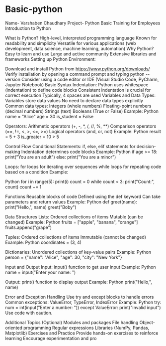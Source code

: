 # Basic-python

Name- Varshaben Chaudhary
Project- Python Basic Training for Employees
Introduction to Python

What is Python?
High-level, interpreted programming language
Known for readability and simplicity
Versatile for various applications (web development, data science, machine learning, automation)
Why Python?
Easy to learn and use
Large and active community
Extensive libraries and frameworks
Setting up Python Environment:

Download and install Python from https://www.python.org/downloads/
Verify installation by opening a command prompt and typing python --version
Consider using a code editor or IDE (Visual Studio Code, PyCharm, Jupyter Notebook)
Basic Syntax Indentation:
Python uses whitespace (indentation) to define code blocks
Consistent indentation is crucial for correct execution
Typically, 4 spaces are used
Variables and Data Types:
Variables store data values
No need to declare data types explicitly
Common data types:
Integers (whole numbers)
Floating-point numbers (decimal numbers)
Strings (text)
Booleans (True or False)
Example:
Python
name = "Alice"
age = 30
is_student = False

Operators:
Arithmetic operators (+, -, *, /, //, %, **)
Comparison operators (==, !=, <, >, <=, >=)
Logical operators (and, or, not)
Example:
Python
result = 5 + 3
is_greater = 10 > 5

Control Flow
Conditional Statements:
if, else, elif statements for decision-making
Indentation determines code blocks
Example:
Python
if age >= 18:
    print("You are an adult")
else:
    print("You are a minor")

Loops:
for loops for iterating over sequences
while loops for repeating code based on a condition
Example:

Python
for i in range(5):
    print(i)
count = 0
while count < 3:
    print("Count:", count)
    count += 1

Functions
Reusable blocks of code
Defined using the def keyword
Can take parameters and return values
Example:
Python
def greet(name):
    print("Hello,", name)
greet("Boby")

Data Structures
Lists:
Ordered collections of items
Mutable (can be changed)
Example:
Python
fruits = ["apple", "banana", "orange"]
fruits.append("grape")

Tuples:
Ordered collections of items
Immutable (cannot be changed)
Example:
Python
coordinates = (3, 4)

Dictionaries:
Unordered collections of key-value pairs
Example:
Python
person = {"name": "Alice", "age": 30, "city": "New York"}

Input and Output
Input:
input() function to get user input
Example:
Python
name = input("Enter your name: ")

Output:
print() function to display output
Example:
Python
print("Hello,", name)

Error and Exception Handling
Use try and except blocks to handle errors
Common exceptions: ValueError, TypeError, IndexError
Example:
Python
try:
    num = int(input("Enter a number: "))
except ValueError:
    print("Invalid input")
Use code with caution.

Additional Topics (Optional)
Modules and packages
File handling
Object-oriented programming
Regular expressions
Libraries (NumPy, Pandas, Matplotlib)
Exercises and Practice
Provide hands-on exercises to reinforce learning
Encourage experimentation and pro
